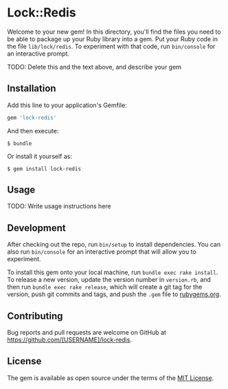 # Lock::Redis

Welcome to your new gem! In this directory, you'll find the files you need to be able to package up your Ruby library into a gem. Put your Ruby code in the file `lib/lock/redis`. To experiment with that code, run `bin/console` for an interactive prompt.

TODO: Delete this and the text above, and describe your gem

## Installation

Add this line to your application's Gemfile:

```ruby
gem 'lock-redis'
```

And then execute:

    $ bundle

Or install it yourself as:

    $ gem install lock-redis

## Usage

TODO: Write usage instructions here

## Development

After checking out the repo, run `bin/setup` to install dependencies. You can also run `bin/console` for an interactive prompt that will allow you to experiment.

To install this gem onto your local machine, run `bundle exec rake install`. To release a new version, update the version number in `version.rb`, and then run `bundle exec rake release`, which will create a git tag for the version, push git commits and tags, and push the `.gem` file to [rubygems.org](https://rubygems.org).

## Contributing

Bug reports and pull requests are welcome on GitHub at https://github.com/[USERNAME]/lock-redis.


## License

The gem is available as open source under the terms of the [MIT License](http://opensource.org/licenses/MIT).

